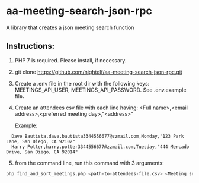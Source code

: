 # aa-meeting-search-json-rpc
A library that creates a json meeting search function

## Instructions:
1. PHP 7 is required. Please install, if necessary.
2. git clone https://github.com/nightelf/aa-meeting-search-json-rpc.git
3. Create a .env file in the root dir with the following keys: MEETINGS_API_USER, MEETINGS_API_PASSWORD. See .env.example file.
4. Create an attendees csv file with each line having: \<Full name\>,\<email address\>,\<preferred meeting day\>,"\<address\>"

   Example:
```csv
  Dave Bautista,dave.bautista3344556677@zzmail.com,Monday,"123 Park Lane, San Diego, CA 92102"
  Harry Potter,harry.potter3344556677@zzmail.com,Tuesday,"444 Mercado Drive, San Diego, CA 92014"
```
5. from the command line, run this command with 3 arguments:
```sh
php find_and_sort_meetings.php <path-to-attendees-file.csv> <Meeting search city> <state code>
```
